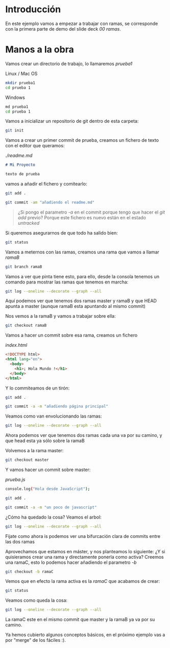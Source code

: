 # Introducción

En este ejemplo vamos a empezar a trabajar con ramas, se corresponde
con la primera parte de demo del slide deck _00 ramas_.

# Manos a la obra

Vamos crear un directorio de trabajo, lo llamaremos _prueba1_

Linux / Mac OS

```bash
mkdir prueba1
cd prueba 1
```

Windows

```bash
md prueba1
cd prueba 1
```

Vamos a inicializar un repositorio de git dentro de esta carpeta:

```bash
git init
```

Vamos a crear un primer commit de prueba, creamos un fichero de texto
con el editor que queramos:

_./readme.md_

```md
# Mi Proyecto

texto de prueba
```

vamos a añadir el fichero y comitearlo:

```bash
git add .
```

```bash
git commit -am "añadiendo el readme.md"
```

> ¿Si pongo el parametro _-a_ en el commit porque tengo que hacer
> el _git add_ previo? Porque este fichero es nuevo están en el
> estado _untracked_

Si queremos asegurarnos de que todo ha salido bien:

```bash
git status
```

Vamos a meternos con las ramas, creamos una rama que vamos a llamar
_ramaB_

```bash
git branch ramaB
```

Vamos a ver que pinta tiene esto, para ello, desde la consola
tenemos un comando para mostrar las ramas que tenemos en marcha:

```bash
git log --oneline --decorate --graph --all
```

Aquí podemos ver que tenemos dos ramas master y ramaB y que HEAD
apunta a master (aunque ramaB esta apuntando al mismo commit)

Nos vemos a la ramaB y vamos a trabajar sobre ella:

```bash
git checkout ramaB
```

Vamos a hacer un commit sobre esa rama, creamos un fichero

_index.html_

```html
<!DOCTYPE html>
<html lang="en">
  <body>
    <h1>¡ Hola Mundo !</h1>
  </body>
</html>
```

Y lo commiteamos de un tirón:

```bash
git add .
```

```bash
git commit -a -m "añadiendo página principal"
```

Veamos como van envolucionando las ramas:

```bash
git log --oneline --decorate --graph --all
```

Ahora podemos ver que tenemos dos ramas cada una va por su camino,
y que head esta ya sólo sobre la ramaB

Volvemos a la rama master:

```bash
git checkout master
```

Y vamos hacer un commit sobre master:

_prueba.js_

```bash
console.log("Hola desde JavaScript");
```

```bash
git add .
```

```bash
git commit -a -m "un poco de javascript"
```

¿Cómo ha quedado la cosa? Veamos el arbol:

```bash
git log --oneline --decorate --graph --all
```

Fijate como ahora is podemos ver una bifurcación clara de commits
entre las dos ramas

Aprovechamos que estamos en máster, y nos planteamos lo siguiente: ¿Y si quisieramos crear una rama y directamente ponerla
como activa? Creemos una ramaC, esto lo podemos hacer
añadiendo el parametro _-b_

```bash
git checkout -b ramaC
```

Vemos que en efecto la rama activa es la _ramaC_ que acabamos de crear:

```bash
git status
```

Veamos como queda la cosa:

```bash
git log --oneline --decorate --graph --all
```

La ramaC este en el mismo commit que master y la ramaB ya va por su camino.

Ya hemos cubierto algunos conceptos básicos, en el próximo ejemplo vas
a por "merge" de los fáciles :).
